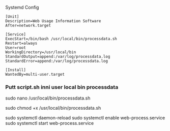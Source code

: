 Systemd Config
```
[Unit]
Description=Web Usage Information Software
After=network.target

[Service]
ExecStart=/bin/bash /usr/local/bin/processdata.sh
Restart=always
User=root
WorkingDirectory=/usr/local/bin
StandardOutput=append:/var/log/processdata.log
StandardError=append:/var/log/processdata.log

[Install]
WantedBy=multi-user.target
```

### Putt script.sh inni user local bin processdata
sudo nano /usr/local/bin/processdata.sh 

sudo chmod +x /usr/local/bin/processdata.sh

sudo systemctl daemon-reload
sudo systemctl enable web-process.service
sudo systemctl start web-process.service